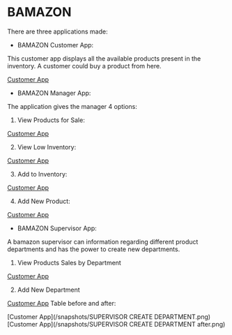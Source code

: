 # BAMAZON

There are three applications made:

* BAMAZON Customer App:

This customer app displays all the available products present in the inventory. A customer could buy a product from here.

[Customer App](/snapshots/1.gif)

* BAMAZON Manager App:

The application gives the manager 4 options:
 1. View Products for Sale:

[Customer App](/snapshots/2.gif)

 2. View Low Inventory:

[Customer App](/snapshots/3.gif)

 3. Add to Inventory:

[Customer App](/snapshots/4.gif)

 4. Add New Product:

[Customer App](/snapshots/5.gif)

* BAMAZON Supervisor App:

A bamazon supervisor can information regarding different product departments and has the power to create new departments.

 1. View Products Sales by Department

 [Customer App](/snapshots/8.gif)

 2. Add New Department

 [Customer App](/snapshots/9.gif)
 Table before and after:

 [Customer App](/snapshots/SUPERVISOR CREATE DEPARTMENT.png)
 [Customer App](/snapshots/SUPERVISOR CREATE DEPARTMENT after.png)
